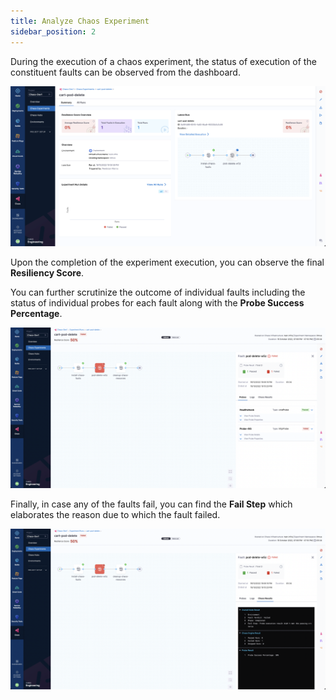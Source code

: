 ```yaml
---
title: Analyze Chaos Experiment
sidebar_position: 2
---
```


During the execution of a chaos experiment, the status of execution of the constituent faults can be observed from the dashboard. 

![Experiment Executing](./static/analyze-chaos-experiment/experiment-executing.png)

Upon the completion of the experiment execution, you can observe the final **Resiliency Score**. 

You can further scrutinize the outcome of individual faults including the status of individual probes for each fault along with the **Probe Success Percentage**.

![Experiment Failed](./static/analyze-chaos-experiment/experiment-failed.png)

Finally, in case any of the faults fail, you can find the **Fail Step** which elaborates the reason due to which the fault failed.

![Result Fail Step](./static/analyze-chaos-experiment/result-fail-step.png)
